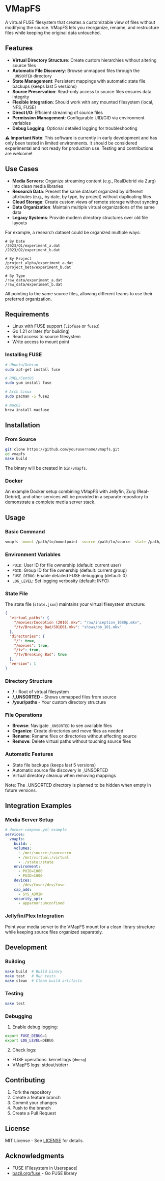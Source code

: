 # VMapFS

A virtual FUSE filesystem that creates a customizable view of files without modifying the source. VMapFS lets you reorganize, rename, and restructure files while keeping the original data untouched.

## Features

- **Virtual Directory Structure**: Create custom hierarchies without altering source files
- **Automatic File Discovery**: Browse unmapped files through the `_UNSORTED` directory
- **State Management**: Persistent mappings with automatic state file backups (keeps last 5 versions)
- **Source Preservation**: Read-only access to source files ensures data integrity
- **Flexible Integration**: Should work with any mounted filesystem (local, NFS, FUSE)
- **Direct I/O**: Efficient streaming of source files
- **Permission Management**: Configurable UID/GID via environment variables
- **Debug Logging**: Optional detailed logging for troubleshooting

**⚠️ Important Note**: This software is currently in early development and has only been tested in limited environments. It should be considered experimental and not ready for production use. Testing and contributions are welcome!

## Use Cases

- **Media Servers**: Organize streaming content (e.g., RealDebrid via Zurg) into clean media libraries
- **Research Data**: Present the same dataset organized by different attributes (e.g., by date, by type, by project) without duplicating files
- **Cloud Storage**: Create custom views of remote storage without syncing
- **Data Organization**: Maintain multiple virtual organizations of the same data
- **Legacy Systems**: Provide modern directory structures over old file layouts

For example, a research dataset could be organized multiple ways:
```
# By Date
/2023/Q1/experiment_a.dat
/2023/Q2/experiment_b.dat

# By Project
/project_alpha/experiment_a.dat
/project_beta/experiment_b.dat

# By Type
/raw_data/experiment_a.dat
/raw_data/experiment_b.dat
```
All pointing to the same source files, allowing different teams to use their preferred organization.

## Requirements

- Linux with FUSE support (`libfuse` or `fuse3`)
- Go 1.21 or later (for building)
- Read access to source filesystem
- Write access to mount point

### Installing FUSE

```bash
# Ubuntu/Debian
sudo apt-get install fuse

# RHEL/CentOS
sudo yum install fuse

# Arch Linux
sudo pacman -S fuse2

# macOS
brew install macfuse
```

## Installation

### From Source

```bash
git clone https://github.com/yourusername/vmapfs.git
cd vmapfs
make build
```

The binary will be created in `bin/vmapfs`.

### Docker

An example Docker setup combining VMapFS with Jellyfin, Zurg (Real-Debrid), and other services will be provided in a separate repository to demonstrate a complete media server stack.

## Usage

### Basic Command

```bash
vmapfs -mount /path/to/mountpoint -source /path/to/source -state /path/to/state.json
```

### Environment Variables

- `PUID`: User ID for file ownership (default: current user)
- `PGID`: Group ID for file ownership (default: current group)
- `FUSE_DEBUG`: Enable detailed FUSE debugging (default: 0)
- `LOG_LEVEL`: Set logging verbosity (default: INFO)

### State File

The state file (`state.json`) maintains your virtual filesystem structure:

```json
{
  "virtual_paths": {
    "/movies/Inception (2010).mkv": "raw/inception_1080p.mkv",
    "/tv/Breaking Bad/S01E01.mkv": "shows/bb_101.mkv"
  },
  "directories": {
    "/": true,
    "/movies": true,
    "/tv": true,
    "/tv/Breaking Bad": true
  },
  "version": 1
}
```

### Directory Structure

- **/** - Root of virtual filesystem
- **/_UNSORTED** - Shows unmapped files from source
- **/your/paths** - Your custom directory structure

### File Operations

- **Browse**: Navigate `_UNSORTED` to see available files
- **Organize**: Create directories and move files as needed
- **Rename**: Rename files or directories without affecting source
- **Remove**: Delete virtual paths without touching source files

### Automatic Features

- State file backups (keeps last 5 versions)
- Automatic source file discovery in _UNSORTED
- Virtual directory cleanup when removing mappings

Note: The _UNSORTED directory is planned to be hidden when empty in future versions.

## Integration Examples

### Media Server Setup

```yaml
# docker-compose.yml example
services:
  vmapfs:
    build: .
    volumes:
      - /mnt/source:/source:ro
      - /mnt/virtual:/virtual
      - ./state:/state
    environment:
      - PUID=1000
      - PGID=1000
    devices:
      - /dev/fuse:/dev/fuse
    cap_add:
      - SYS_ADMIN
    security_opt:
      - apparmor:unconfined
```

### Jellyfin/Plex Integration

Point your media server to the VMapFS mount for a clean library structure while keeping source files organized separately.

## Development

### Building

```bash
make build  # Build binary
make test   # Run tests
make clean  # Clean build artifacts
```

### Testing

```bash
make test
```

### Debugging

1. Enable debug logging:
```bash
export FUSE_DEBUG=1
export LOG_LEVEL=DEBUG
```

2. Check logs:
- FUSE operations: kernel logs (`dmesg`)
- VMapFS logs: stdout/stderr

## Contributing

1. Fork the repository
2. Create a feature branch
3. Commit your changes
4. Push to the branch
5. Create a Pull Request

## License

MIT License - See [LICENSE](LICENSE) for details.

## Acknowledgments

- FUSE (Filesystem in Userspace)
- [bazil.org/fuse](https://github.com/bazil/fuse) - Go FUSE library